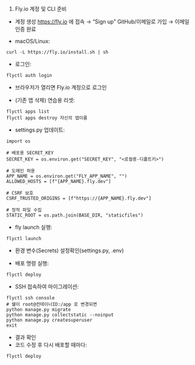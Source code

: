 1. Fly.io 계정 및 CLI 준비
- 계정 생성
https://fly.io 에 접속 → “Sign up”
GitHub/이메일로 가입 → 이메일 인증 완료

- macOS/Linux:
```
curl -L https://fly.io/install.sh | sh
```

- 로그인:
```
flyctl auth login
```
- 브라우저가 열리면 Fly.io 계정으로 로그인

- (기존 앱 삭제) 연습용 리셋:
```
flyctl apps list
flyctl apps destroy 자신의 앱이름
```

- settings.py 업데이트:
```
import os

# 배포용 SECRET_KEY
SECRET_KEY = os.environ.get("SECRET_KEY", "<로컬용-디폴트키>")

# 도메인 허용
APP_NAME = os.environ.get("FLY_APP_NAME", "")
ALLOWED_HOSTS = [f"{APP_NAME}.fly.dev"]

# CSRF 보호
CSRF_TRUSTED_ORIGINS = [f"https://{APP_NAME}.fly.dev"]

# 정적 파일 수집
STATIC_ROOT = os.path.join(BASE_DIR, "staticfiles")
```

- fly launch 실행:
```
flyctl launch
```

- 환경 변수(Secrets) 설정확인(settings.py, .env)

- 배포 명령 실행:
```
flyctl deploy
```

- SSH 접속하여 마이그레이션:
```
flyctl ssh console
# 쉘이 root@컨테이너ID:/app 로 변경되면
python manage.py migrate
python manage.py collectstatic --noinput
python manage.py createsuperuser
exit
```

- 결과 확인
- 코드 수정 후 다시 배포할 때마다:
```
flyctl deploy
```